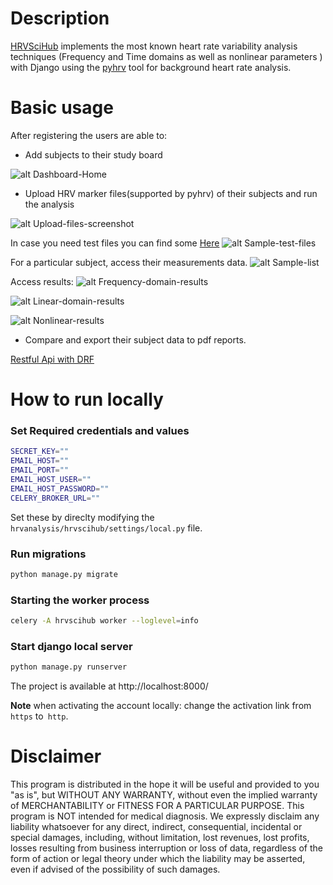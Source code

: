 # Description

[HRVSciHub](https://hrvscihub.herokuapp.com) implements the most known heart rate variability analysis techniques (Frequency and Time domains as well as nonlinear parameters ) with Django using the [pyhrv](https://github.com/PGomes92/pyhrv/blob/master/README.md) tool for background heart rate analysis.

# Basic usage

After registering the users are able to:

- Add subjects to their study board

![alt Dashboard-Home](https://github.com/aserkash/hrvanalysis/blob/d249c59602c905baa0235ea248a110304cd25516/screenshots/HomeScreen.png?raw=true)

- Upload HRV marker files(supported by pyhrv) of their subjects and run the analysis

![alt Upload-files-screenshot](https://github.com/aserkash/hrvanalysis/blob/d249c59602c905baa0235ea248a110304cd25516/screenshots/UploadFile.png?raw=true)

In case you need test files you can find some [Here](https://github.com/aserkash/hrvanalysis/tree/main/sampleDataFiles)
![alt Sample-test-files](https://github.com/aserkash/hrvanalysis/blob/d249c59602c905baa0235ea248a110304cd25516/screenshots/SampleFiles.png?raw=true)

For a particular subject, access their measurements data.
![alt Sample-list](https://github.com/aserkash/hrvanalysis/blob/d249c59602c905baa0235ea248a110304cd25516/screenshots/SubjectList.png?raw=true)

Access results:
![alt Frequency-domain-results](https://github.com/aserkash/hrvanalysis/blob/d249c59602c905baa0235ea248a110304cd25516/screenshots/FrequencyResults.png?raw=true)


![alt Linear-domain-results](https://github.com/aserkash/hrvanalysis/blob/d249c59602c905baa0235ea248a110304cd25516/screenshots/LinearResults.png?raw=true)


![alt Nonlinear-results](https://github.com/aserkash/hrvanalysis/blob/d249c59602c905baa0235ea248a110304cd25516/screenshots/NonLinearResults.png?raw=true)

- Compare and export their subject data to pdf reports.

[Restful Api with DRF](https://hrvscihub.herokuapp.com/api)

# How to run locally
### Set Required credentials and values

```bash
SECRET_KEY=""
EMAIL_HOST=""
EMAIL_PORT=""
EMAIL_HOST_USER=""
EMAIL_HOST_PASSWORD=""
CELERY_BROKER_URL=""
```
Set these by direclty modifying the `hrvanalysis/hrvscihub/settings/local.py` file.

### Run migrations
```bash
python manage.py migrate
```

### Starting the worker process
```bash
celery -A hrvscihub worker --loglevel=info
```

### Start django local server
```bash
python manage.py runserver
```
The project is available at http://localhost:8000/

**Note** when activating the account locally: change the activation link from `https` to` http`.


# Disclaimer

This program is distributed in the hope it will be useful and provided to you "as is", but WITHOUT ANY WARRANTY, without even the implied warranty of MERCHANTABILITY or FITNESS FOR A PARTICULAR PURPOSE. This program is NOT intended for medical diagnosis. We expressly disclaim any liability whatsoever for any direct, indirect, consequential, incidental or special damages, including, without limitation, lost revenues, lost profits, losses resulting from business interruption or loss of data, regardless of the form of action or legal theory under which the liability may be asserted, even if advised of the possibility of such damages.
